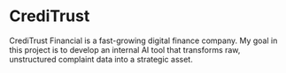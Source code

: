 # CrediTrust
CrediTrust Financial is a fast-growing digital finance company. My goal in this project is to develop an internal AI tool that transforms raw, unstructured complaint data into a strategic asset.
